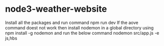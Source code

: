 # node3-weather-website
Install all the packages and run command 
npm run dev
If the aove command doest not work then install nodemon in a global directory using
npm install -g nodemon 
and run the below command 
nodemon src/app.js -e js,hbs
